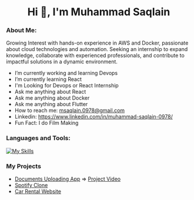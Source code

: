 <h1 align="center">Hi 👋, I'm Muhammad Saqlain</h1>
 

### About Me:
Growing Interest with hands-on experience in AWS and Docker, passionate about cloud technologies and automation. Seeking an internship to expand knowledge, collaborate with experienced professionals, and contribute to impactful solutions in a dynamic environment.


-  I’m currently working and learning Devops
-  I’m currently learning React
-  I'm Looking for Devops or React Internship
-  Ask me anything about React
-  Ask me anything about Docker
-  Ask me anything about Flutter
-  How to reach me: msaqlain.0978@gmail.com
-  Linkedin: https://www.linkedin.com/in/muhammad-saqlain-0978/
-  Fun Fact: I do Film Making
  
<!--### Connect with me:
<div id="badges">
  <a href="https://github.com/axiftaj">
    <img src="https://img.shields.io/badge/Github-white?style=for-the-badge&logo=Github&logoColor=black" alt="Github Badge"/>
  </a>
  <a href="https://www.youtube.com/channel/UCzvRaprYPhvAplMK36Gu0kw">
    <img src="https://img.shields.io/badge/YouTube-red?style=for-the-badge&logo=youtube&logoColor=white" alt="Youtube Badge"/>
  </a>
   <a href="https://www.instagram.com/axif_taj">
    <img src="https://img.shields.io/badge/Instagram-purple?style=for-the-badge&logo=instagram&logoColor=white" alt="Instagram Badge"/>
  </a>
   <a href="https://fb.com/aaxiftaj">
    <img src="https://img.shields.io/badge/Facebook-blue?style=for-the-badge&logo=facebook&logoColor=white" alt="Facebook Badge"/>
  </a>
   <a href="https://twitter.com/axiftaj">
    <img src="https://img.shields.io/badge/Twitter-blue?style=for-the-badge&logo=twitter&logoColor=white" alt="Twitter Badge"/>
  </a>
</div>
-->

### Languages and Tools:
[![My Skills](https://skillicons.dev/icons?i=docker,aws,git,linux,firebase,mongodb,flutter,dart,react,redux,nodejs,tailwind,vite,python,cpp,html,css,js,mysql,ae&perline=4)](https://skillicons.dev)

<!--![Asif Taj's GitHub stats](https://github-readme-stats.vercel.app/api?username=MuhammadSaqlain0978&show_icons=true&theme=dark)

![Top Langs](https://github-readme-stats.vercel.app/api/top-langs/?username=MuhammadSaqlain0978&theme=dark)
-->

<!--<br>
⭐️ From [Muhammad Saqlain](https://github.com/MuhammadSaqlain0978)
-->

### My Projects
- [Documents Uploading App](https://github.com/MuhammadSaqlain0978/Documents-Uploading-App/tree/master) =>    [Project Video](https://vimeo.com/984356756)
- [Spotify Clone](https://github.com/MuhammadSaqlain0978/Spotify-Clone)
- [Car Rental Website](https://github.com/MuhammadSaqlain0978/Car_Rental_Website)   
  

